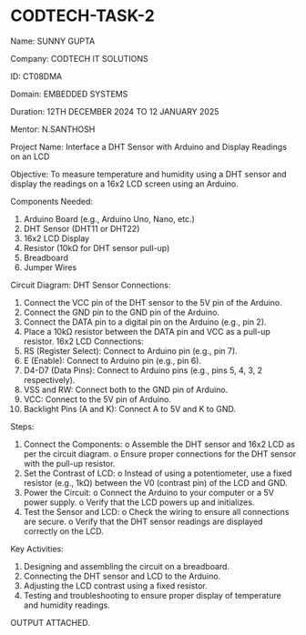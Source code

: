 # CODTECH-TASK-2
Name: SUNNY GUPTA

Company: CODTECH IT SOLUTIONS

ID: CT08DMA

Domain: EMBEDDED SYSTEMS

Duration: 12TH DECEMBER 2024 TO 12 JANUARY 2025

Mentor: N.SANTHOSH


Project Name: Interface a DHT Sensor with Arduino and Display Readings on an LCD

Objective:
To measure temperature and humidity using a DHT sensor and display the readings on a 16x2 LCD screen using an Arduino.

Components Needed:
1.	Arduino Board (e.g., Arduino Uno, Nano, etc.)
2.	DHT Sensor (DHT11 or DHT22)
3.	16x2 LCD Display
4.	Resistor (10kΩ for DHT sensor pull-up)
5.	Breadboard
6.	Jumper Wires

Circuit Diagram:
DHT Sensor Connections:
1.	Connect the VCC pin of the DHT sensor to the 5V pin of the Arduino.
2.	Connect the GND pin to the GND pin of the Arduino.
3.	Connect the DATA pin to a digital pin on the Arduino (e.g., pin 2).
4.	Place a 10kΩ resistor between the DATA pin and VCC as a pull-up resistor.
16x2 LCD Connections:
1.	RS (Register Select): Connect to Arduino pin (e.g., pin 7).
2.	E (Enable): Connect to Arduino pin (e.g., pin 6).
3.	D4-D7 (Data Pins): Connect to Arduino pins (e.g., pins 5, 4, 3, 2 respectively).
4.	VSS and RW: Connect both to the GND pin of Arduino.
5.	VCC: Connect to the 5V pin of Arduino.
6.	Backlight Pins (A and K): Connect A to 5V and K to GND.

Steps:
1.	Connect the Components:
o	Assemble the DHT sensor and 16x2 LCD as per the circuit diagram.
o	Ensure proper connections for the DHT sensor with the pull-up resistor.
2.	Set the Contrast of LCD:
o	Instead of using a potentiometer, use a fixed resistor (e.g., 1kΩ) between the V0 (contrast pin) of the LCD and GND.
3.	Power the Circuit:
o	Connect the Arduino to your computer or a 5V power supply.
o	Verify that the LCD powers up and initializes.
4.	Test the Sensor and LCD:
o	Check the wiring to ensure all connections are secure.
o	Verify that the DHT sensor readings are displayed correctly on the LCD.

Key Activities:
1.	Designing and assembling the circuit on a breadboard.
2.	Connecting the DHT sensor and LCD to the Arduino.
3.	Adjusting the LCD contrast using a fixed resistor.
4.	Testing and troubleshooting to ensure proper display of temperature and humidity readings.


OUTPUT ATTACHED.
